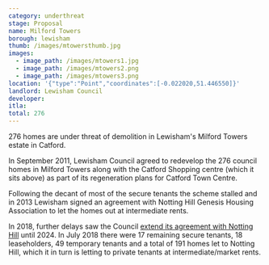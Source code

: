 ```yaml
---
category: underthreat
stage: Proposal
name: Milford Towers 
borough: lewisham
thumb: /images/mtowersthumb.jpg
images:
  - image_path: /images/mtowers1.jpg
  - image_path: /images/mtowers2.png
  - image_path: /images/mtowers3.png
location: '{"type":"Point","coordinates":[-0.022020,51.446550]}'
landlord: Lewisham Council
developer:
itla:
total: 276
---
```

276 homes are under threat of demolition in Lewisham's Milford Towers estate in Catford.

In September 2011, Lewisham Council agreed to redevelop the 276 council homes in Milford Towers along with the Catford Shopping centre (which it sits above) as part of its regeneration plans for Catford Town Centre. 

Following the decant of most of the secure tenants the scheme stalled and in 2013 Lewisham signed an agreement with Notting Hill Genesis Housing Association to let the homes out at intermediate rents.

In 2018, further delays saw the Council [extend its agreement with Notting Hill](http://councilmeetings.lewisham.gov.uk/documents/s58205/Secretary%20of%20State%20Approval%20Milford%20Towers.pdf) until 2024. In July 2018 there were 17 remaining secure tenants, 18 leaseholders, 49 temporary tenants and a total of 191 homes let to Notting Hill, which it in turn is letting to private tenants at intermediate/market rents.
